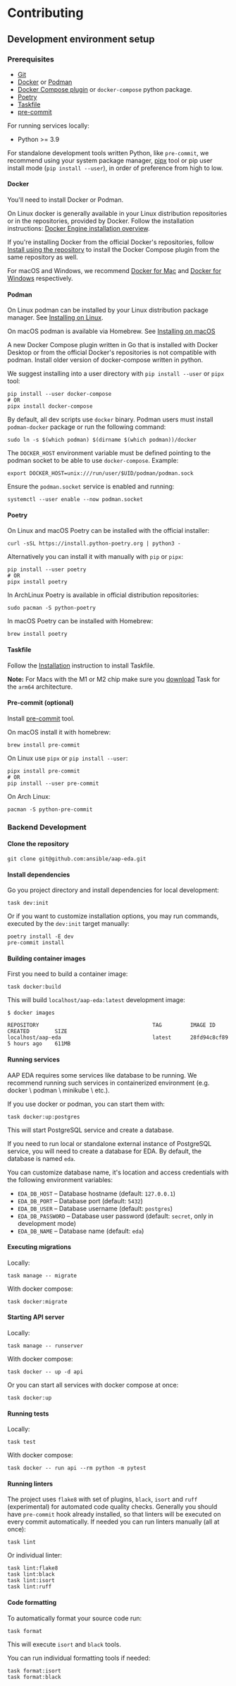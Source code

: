 # Contributing

## Development environment setup

### Prerequisites

* [Git](https://git-scm.com/)
* [Docker](https://www.docker.com/) or [Podman](https://podman.io/)
* [Docker Compose plugin](https://docs.docker.com/compose/) or `docker-compose` python package.
* [Poetry](https://python-poetry.org/)
* [Taskfile](https://taskfile.dev/)
* [pre-commit](https://pre-commit.com/)

For running services locally:
* Python >= 3.9

For standalone development tools written Python, like `pre-commit`,
we recommend using your system package manager,
[pipx](https://pypa.github.io/pipx/) tool or pip user install mode (`pip install --user`),
in order of preference from high to low.

#### Docker

You'll need to install Docker or Podman.

On Linux docker is generally available in your Linux distribution repositories or in 
the repositories, provided by Docker. Follow the installation instructions:
[Docker Engine installation overview](https://docs.docker.com/engine/install/).

If you're installing Docker from the official Docker's repositories, follow
[Install using the repository](https://docs.docker.com/compose/install/linux/#install-using-the-repository)
to install the Docker Compose plugin from the same repository as well.

For macOS and Windows, we recommend [Docker for Mac](https://www.docker.com/docker-mac)
and [Docker for Windows](https://www.docker.com/docker-windows) respectively.

#### Podman

On Linux podman can be installed by your Linux distribution package manager.
See [Installing on Linux](https://podman.io/getting-started/installation#installing-on-linux).

On macOS podman is available via Homebrew. 
See [Installing on macOS](https://podman.io/getting-started/installation#macos)

A new Docker Compose plugin written in Go that is installed with Docker Desktop or
from the official Docker's repositories is not compatible with podman. 
Install older version of docker-compose written in python.

We suggest installing into a user directory with `pip install --user` or `pipx` tool:

```shell
pip install --user docker-compose
# OR
pipx install docker-compose
```

By default, all dev scripts use `docker` binary. 
Podman users must install `podman-docker` package or run the following command:

```shell
sudo ln -s $(which podman) $(dirname $(which podman))/docker
```
      
The `DOCKER_HOST` environment variable must be defined pointing 
to the podman socket to be able to use `docker-compose`. Example:

```shell
export DOCKER_HOST=unix:///run/user/$UID/podman/podman.sock
```

Ensure the `podman.socket` service is enabled and running:
```shell
systemctl --user enable --now podman.socket
```

#### Poetry

On Linux and macOS Poetry can be installed with the official installer:

```shell
curl -sSL https://install.python-poetry.org | python3 -
```

Alternatively you can install it with manually with `pip` or `pipx`:

```shell
pip install --user poetry
# OR
pipx install poetry
```

In ArchLinux Poetry is available in official distribution repositories:

```shell
sudo pacman -S python-poetry 
```

In macOS Poetry can be installed with Homebrew:

```shell
brew install poetry
```

#### Taskfile

Follow the [Installation](https://taskfile.dev/installation/) instruction to install Taskfile.

**Note:** For Macs with the M1 or M2 chip make sure you 
[download](https://github.com/go-task/task/releases) Task for the `arm64` architecture.

#### Pre-commit (optional)

Install [pre-commit](https://pre-commit.com/) tool.

On macOS install it with homebrew:

```shell
brew install pre-commit
```

On Linux use `pipx` or `pip install --user`:

```shell
pipx install pre-commit
# OR
pip install --user pre-commit
```

On Arch Linux:
```shell
pacman -S python-pre-commit
```

### Backend Development

#### Clone the repository

```shell
git clone git@github.com:ansible/aap-eda.git
```

#### Install dependencies

Go you project directory and install dependencies for local development:

```shell
task dev:init 
```

Or if you want to customize installation options, you may run commands, executed by the `dev:init`
target manually:

```shell
poetry install -E dev
pre-commit install
```

#### Building container images

First you need to build a container image:

```shell
task docker:build
```

This will build `localhost/aap-eda:latest` development image:

```shell
$ docker images

REPOSITORY                                    TAG         IMAGE ID       CREATED        SIZE
localhost/aap-eda                             latest      28fd94c8cf89   5 hours ago    611MB
```

#### Running services

AAP EDA requires some services like database to be running. We recommend running such services
in containerized environment (e.g. docker \ podman \ minikube \ etc.).

If you use docker or podman, you can start them with:

```shell
task docker:up:postgres
```

This will start PostgreSQL service and create a database.

If you need to run local or standalone external instance of PostgreSQL service, you will need
to create a database for EDA. By default, the database is named `eda`.

You can customize database name, it's location and access credentials with the following
environment variables:

* `EDA_DB_HOST` – Database hostname (default: `127.0.0.1`)
* `EDA_DB_PORT` – Database port (default: `5432`)
* `EDA_DB_USER` – Database username (default: `postgres`)
* `EDA_DB_PASSWORD` – Database user password (default: `secret`, only in development mode)
* `EDA_DB_NAME` – Database name (default: `eda`)

#### Executing migrations

Locally:

```task
task manage -- migrate
```

With docker compose:

```shell
task docker:migrate
```

#### Starting API server

Locally:

```task
task manage -- runserver
```

With docker compose:

```shell
task docker -- up -d api
```

Or you can start all services with docker compose at once:

```shell
task docker:up
```

#### Running tests

Locally:

```
task test
```

With docker compose:

```shell
task docker -- run api --rm python -m pytest 
```

#### Running linters

The project uses `flake8` with set of plugins, `black`, `isort` and `ruff` (experimental)
for automated code quality checks. Generally you should have `pre-commit` hook already installed,
so that linters will be executed on every commit automatically.
If needed you can run linters manually (all at once):

```shell
task lint
```

Or individual linter:
```shell
task lint:flake8
task lint:black
task lint:isort
task lint:ruff
```

#### Code formatting

To automatically format your source code run:

```shell
task format
```

This will execute `isort` and `black` tools.

You can run individual formatting tools if needed:

```shell
task format:isort
task format:black
```

